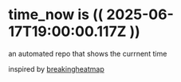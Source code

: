 # time_now is (( 2025-06-17T19:00:00.117Z ))

an automated repo that shows the currnent time

inspired by [breakingheatmap](https://github.com/breakingheatmap/breakingheatmap)